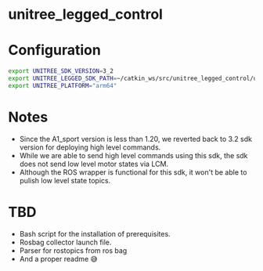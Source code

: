 # unitree_legged_control

# Configuration

 ```bash
export UNITREE_SDK_VERSION=3_2
export UNITREE_LEGGED_SDK_PATH=~/catkin_ws/src/unitree_legged_control/unitree_legged_sdk
export UNITREE_PLATFORM="arm64"
```
# Notes
- Since the A1_sport version is less than 1.20, we reverted back to 3.2 sdk version for deploying high level commands.
- While we are able to send high level commands using this sdk, the sdk does not send low level motor states via LCM.
- Although the ROS wrapper is functional for this sdk, it won't be able to pulish low level state topics.

# TBD
- Bash script for the installation of prerequisites.
- Rosbag collector launch file.
- Parser for rostopics from ros bag
- And a proper readme 😅